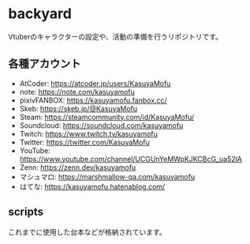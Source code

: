 # backyard
Vtuberのキャラクターの設定や、活動の準備を行うリポジトリです。

## 各種アカウント

- AtCoder: https://atcoder.jp/users/KasuyaMofu
- note: https://note.com/kasuyamofu
- pixivFANBOX: https://kasuyamofu.fanbox.cc/
- Skeb: https://skeb.jp/@KasuyaMofu
- Steam: https://steamcommunity.com/id/KasuyaMofu/
- Soundcloud: https://soundcloud.com/kasuyamofu
- Twitch: https://www.twitch.tv/kasuyamofu
- Twitter: https://twitter.com/KasuyaMofu
- YouTube: https://www.youtube.com/channel/UCGUnYeMWpKJKCBcG_ua52lA
- Zenn: https://zenn.dev/kasuyamofu
- マシュマロ: https://marshmallow-qa.com/kasuyamofu
- はてな: https://kasuyamofu.hatenablog.com/

## scripts

これまでに使用した台本などが格納されています。
